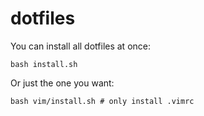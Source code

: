 # dotfiles

You can install all dotfiles at once:

```shell
bash install.sh
```

Or just the one you want:

```shell
bash vim/install.sh # only install .vimrc
```
